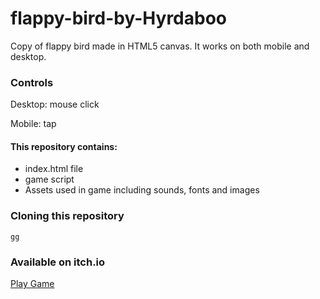 # flappy-bird-by-Hyrdaboo

Copy of flappy bird made in HTML5 canvas. It works on both mobile and desktop.

### Controls
Desktop: mouse click

Mobile: tap

#### This repository contains:
* index.html file
* game script
* Assets used in game including sounds, fonts and images

### Cloning this repository
```gg```

### Available on itch.io

[Play Game](https://hyrdaboo.itch.io/flappy-bird)
